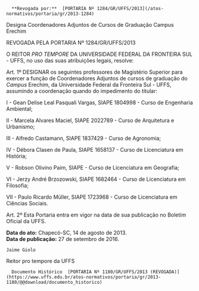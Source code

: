       **Revogada por:**  [PORTARIA Nº 1284/GR/UFFS/2013](/atos-normativos/portaria/gr/2013-1284) 

   Designa Coordenadores Adjuntos de Cursos de Graduação Campus Erechim  

REVOGADA PELA PORTARIA Nº 1284/GR/UFFS/2013

 O REITOR *PRO TEMPORE* DA UNIVERSIDADE FEDERAL DA FRONTEIRA SUL - UFFS, no uso das suas atribuições legais, resolve:

 Art. 1º DESIGNAR os seguintes professores de Magistério Superior para exercer a função de Coordenadores Adjuntos de cursos de graduação do *Campus* Erechim, da Universidade Federal da Fronteira Sul - UFFS, assumindo a coordenação quando do impedimento do titular:

 I - Gean Delise Leal Pasquali Vargas, SIAPE 1804998 - Curso de Engenharia Ambiental;

 II - Marcela Alvares Maciel, SIAPE 2022789 - Curso de Arquitetura e Urbanismo;

 III - Alfredo Castamann, SIAPE 1837429 - Curso de Agronomia;

 IV - Débora Clasen de Paula, SIAPE 1658137 - Curso de Licenciatura em História;

 V - Robson Olivino Paim, SIAPE - Curso de Licenciatura em Geografia;

 VI - Jerzy André Brzozowski, SIAPE 1682464 - Curso de Licenciatura em Filosofia;

 VII - Paulo Ricardo Müller, SIAPE 1723968 - Curso de Licenciatura em Ciências Sociais.

 Art. 2º Esta Portaria entra em vigor na data de sua publicação no Boletim Oficial da UFFS.

  

   **Data do ato:** Chapecó-SC, 14 de agosto de 2013.   
 **Data de publicação:**  27 de setembro de 2016. 

    Jaime Giolo   
 Reitor pro tempore da UFFS 

      Documento Histórico  [PORTARIA Nº 1180/GR/UFFS/2013 (REVOGADA)](https://www.uffs.edu.br/atos-normativos/portaria/gr/2013-1180/@@download/documento_historico)     
      